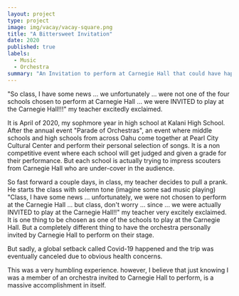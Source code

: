 ```yaml
---
layout: project
type: project
image: img/vacay/vacay-square.png
title: "A Bittersweet Invitation"
date: 2020
published: true
labels:
  - Music
  - Orchestra
summary: "An Invitation to perform at Carnegie Hall that could have happened."
---
```


"So class, I have some news ... we unfortunately ... were not one of the four schools chosen to perform at Carnegie Hall ... we were INVITED to play at the Carnegie Hall!!!" my teacher excitedly exclaimed.

It is April of 2020, my sophmore year in high school at Kalani High School. After the annual event "Parade of Orchestras", an event where middle schools and high schools from across Oahu come together at Pearl City Cultural Center and perform their personal selection of songs. It is a non competitive event where each school will get judged and given a grade for their performance. But each school is actually trying to impress scouters from Carnegie Hall who are under-cover in the audience.

So fast forward a couple days, in class, my teacher decides to pull a prank. He starts the class with solemn tone (imagine some sad music playing) "Class, I have some news ... unfortunately, we were not chosen to perform at the Carnegie Hall ... but class, don't worry ... since ... we were actually INVITED to play at the Carnegie Hall!!" my teacher very excitely exclaimed. It is one thing to be chosen as one of the schools to play at the Carnegie Hall. But a completely different thing to have the orchestra personally invited by Carnegie Hall to perform on their stage.

But sadly, a global setback called Covid-19 happened and the trip was eventually canceled due to obvious health concerns.

This was a very humbling experience. however, I believe that just knowing I was a member of an orchestra invited to Carnegie Hall to perform, is a massive accomplishment in itself.
